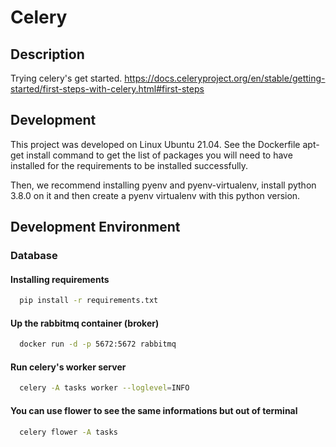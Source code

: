 # Celery

## Description 
Trying celery's get started.
https://docs.celeryproject.org/en/stable/getting-started/first-steps-with-celery.html#first-steps

## Development
This project was developed on Linux Ubuntu 21.04. See the Dockerfile apt-get install command to get the list of packages you will need to have installed for the requirements to be installed successfully.

Then, we recommend installing pyenv and pyenv-virtualenv, install python 3.8.0 on it and then create a pyenv virtualenv with this python version.

## Development Environment
### Database

#### Installing requirements

```bash
  pip install -r requirements.txt
```

#### Up the rabbitmq container (broker)

```bash
  docker run -d -p 5672:5672 rabbitmq
```

#### Run celery's worker server

```bash
  celery -A tasks worker --loglevel=INFO
```

#### You can use flower to see the same informations but out of terminal

```bash
  celery flower -A tasks
```